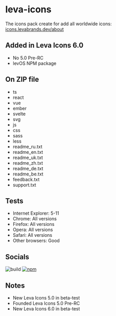 # leva-icons
The icons pack create for add all worldwide icons: [icons.levabrands.dev/about](https://levabrands.dev/icons/about/)
## Added in Leva Icons 6.0
* No 5.0 Pre-RC
* levOS NPM package
## On ZIP file
* ts
* react
* vue
* ember
* svelte
* svg
* js
* css
* sass
* less
* readme_ru.txt
* readme_en.txt
* readme_uk.txt
* readme_zh.txt
* readme_de.txt
* readme_be.txt
* feedback.txt
* support.txt
## Tests
* Internet Explorer: 5-11
* Chrome: All versions
* Firefox: All versions
* Opera: All versions
* Safari: All versions
* Other browsers: Good
## Socials
![build](https://github.com/buttons/github-buttons/workflows/build/badge.svg)
[![npm](https://img.shields.io/npm/v/github-buttons)](https://www.npmjs.com/leva-icons)
## Notes
* New Leva Icons 5.0 in beta-test
* Founded Leva Icons 5.0 Pre-RC
* New Leva Icons 6.0 in beta-test
